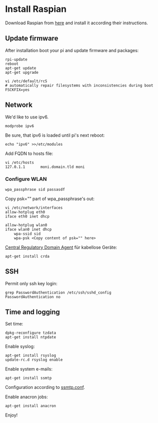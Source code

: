 # Install Raspian

Download Raspian from [here](https://www.raspberrypi.org/downloads/raspbian/)
and install it according their instructions.

## Update firmware

After installation boot your pi and update firmware and packages:

	rpi-update
	reboot
	apt-get update
	apt-get upgrade

	vi /etc/default/rcS
	# automatically repair filesystems with inconsistencies during boot
	FSCKFIX=yes

## Network

We'd like to use ipv6.

	modprobe ipv6

Be sure, that ipv6 is loaded until pi's next reboot:

	echo "ipv6" >>/etc/modules

Add FQDN to hosts file:

	vi /etc/hosts
	127.0.1.1       moni.domain.tld moni

### Configure WLAN

	wpa_passphrase sid passasdf

Copy psk="" part of wpa_passphrase's out:

	vi /etc/network/interfaces
	allow-hotplug eth0
	iface eth0 inet dhcp

	allow-hotplug wlan0
	iface wlan0 inet dhcp
		wpa-ssid sid
		wpa-psk <Copy content of psk="" here>

[Central Regulatory Domain Agent](https://packages.debian.org/jessie/crda) für kabellose Geräte:

	apt-get install crda

## SSH

Permit only ssh key login:

	grep PasswordAuthentication /etc/ssh/sshd_config
	PasswordAuthentication no

## Time and logging

Set time:

	dpkg-reconfigure tzdata
	apt-get install ntpdate

Enable syslog:

	apt-get install rsyslog
	update-rc.d rsyslog enable

Enable system e-mails:

	apt-get install ssmtp

Configuration according to [ssmtp.conf](https://github.com/micressor/howtos-linux/blob/master/Tools/ssmtp.md).

Enable anacron jobs:

	apt-get install anacron

Enjoy!
